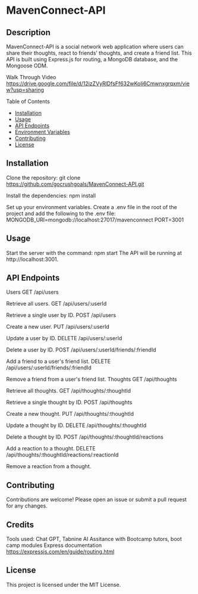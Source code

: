# MavenConnect-API

## Description

MavenConnect-API is a social network web application where users can share their thoughts, react to friends’ thoughts, and create a friend list. This API is built using Express.js for routing, a MongoDB database, and the Mongoose ODM.

Walk Through Video
https://drive.google.com/file/d/12izZVyRlDfsFf632wKoIi6Cmwnxgrqxm/view?usp=sharing 

Table of Contents

- [Installation](#installation)
- [Usage](#usage) 
- [API Endpoints](#APIEndpoints)
- [Environment Variables](#environmentalVariables)
- [Contributing](#contributing)
- [License](liicense)

## Installation

Clone the repository:
git clone https://github.com/gocrushgoals/MavenConnect-API.git

Install the dependencies:
npm install

Set up your environment variables. Create a .env file in the root of the project and add the following to the .env file:
MONGODB_URI=mongodb://localhost:27017/mavenconnect
PORT=3001

## Usage

Start the server with the command: npm start
The API will be running at http://localhost:3001.

## API Endpoints

Users
GET /api/users

Retrieve all users.
GET /api/users/:userId

Retrieve a single user by ID.
POST /api/users

Create a new user.
PUT /api/users/:userId

Update a user by ID.
DELETE /api/users/:userId

Delete a user by ID.
POST /api/users/:userId/friends/:friendId

Add a friend to a user's friend list.
DELETE /api/users/:userId/friends/:friendId

Remove a friend from a user's friend list.
Thoughts
GET /api/thoughts

Retrieve all thoughts.
GET /api/thoughts/:thoughtId

Retrieve a single thought by ID.
POST /api/thoughts

Create a new thought.
PUT /api/thoughts/:thoughtId

Update a thought by ID.
DELETE /api/thoughts/:thoughtId

Delete a thought by ID.
POST /api/thoughts/:thoughtId/reactions

Add a reaction to a thought.
DELETE /api/thoughts/:thoughtId/reactions/:reactionId

Remove a reaction from a thought.

## Contributing

Contributions are welcome! Please open an issue or submit a pull request for any changes.

## Credits

Tools used: Chat GPT, Tabnine AI
Assitance with Bootcamp tutors, boot camp modules
Express documentation https://expressjs.com/en/guide/routing.html

## License

This project is licensed under the MIT License.
